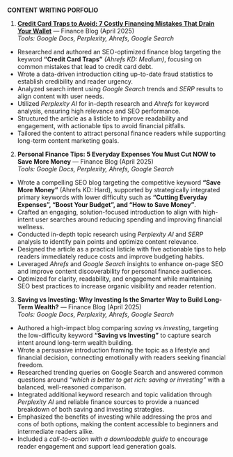 **CONTENT WRITING PORFOLIO**

1. **[Credit Card Traps to Avoid: 7 Costly Financing Mistakes That Drain Your Wallet](https://freelancergladyslacia.github.io/niche/content-writer-projects/credit-card-traps-to-avoid-costly-financing-mistakes)** — Finance Blog (April 2025) <br> *Tools: Google Docs, Perplexity, Ahrefs, Google Search*  
* Researched and authored an SEO-optimized finance blog targeting the keyword **“Credit Card Traps”** *(Ahrefs KD: Medium)*, focusing on common mistakes that lead to credit card debt.  
* Wrote a data-driven introduction citing up-to-date fraud statistics to establish credibility and reader urgency.  
* Analyzed search intent using *Google Search* trends and *SERP* results to align content with user needs.  
* Utilized *Perplexity AI* for in-depth research and *Ahrefs* for keyword analysis, ensuring high relevance and SEO performance.  
* Structured the article as a listicle to improve readability and engagement, with actionable tips to avoid financial pitfalls.  
* Tailored the content to attract personal finance readers while supporting long-term content marketing goals.

2. **Personal Finance Tips: 5 Everyday Expenses You Must Cut NOW to Save More Money** — Finance Blog (April 2025) <br> *Tools: Google Docs, Perplexity, Ahrefs, Google Search*  
* Wrote a compelling SEO blog targeting the competitive keyword **“Save More Money”** (Ahrefs KD: Hard), supported by strategically integrated primary keywords with lower difficulty such as **“Cutting Everyday Expenses”, “Boost Your Budget”, and “How to Save Money”**.  
* Crafted an engaging, solution-focused introduction to align with high-intent user searches around reducing spending and improving financial wellness.  
* Conducted in-depth topic research using *Perplexity AI* and *SERP* analysis to identify pain points and optimize content relevance.  
* Designed the article as a practical listicle with five actionable tips to help readers immediately reduce costs and improve budgeting habits.  
* Leveraged *Ahrefs* and *Google Search* insights to enhance on-page SEO and improve content discoverability for personal finance audiences.  
* Optimized for clarity, readability, and engagement while maintaining SEO best practices to increase organic visibility and reader retention.

3. **Saving vs Investing: Why Investing Is the Smarter Way to Build Long-Term Wealth?** — Finance Blog (April 2025) <br> *Tools: Google Docs, Perplexity, Ahrefs, Google Search*  
* Authored a high-impact blog comparing *saving vs investing*, targeting the low-difficulty keyword **“Saving vs Investing”** to capture search intent around long-term wealth building.  
* Wrote a persuasive introduction framing the topic as a lifestyle and financial decision, connecting emotionally with readers seeking financial freedom.  
* Researched trending queries on Google Search and answered common questions around *“which is better to get rich: saving or investing”* with a balanced, well-reasoned comparison.  
* Integrated additional keyword research and topic validation through *Perplexity AI* and reliable finance sources to provide a nuanced breakdown of both saving and investing strategies.  
* Emphasized the benefits of investing while addressing the pros and cons of both options, making the content accessible to beginners and intermediate readers alike.  
* Included a *call-to-action with a downloadable guide* to encourage reader engagement and support lead generation goals.